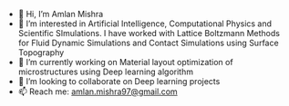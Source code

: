 - 👋 Hi, I’m Amlan Mishra
- 👀 I’m interested in Artificial Intelligence, Computational Physics and Scientific SImulations. I have worked with Lattice Boltzmann Methods for Fluid Dynamic Simulations and Contact Simulations using Surface Topography
- 🌱 I’m currently working on Material layout optimization of microstructures using Deep learning algorithm 
- 💞️ I’m looking to collaborate on Deep learning projects
- 📫 Reach me: amlan.mishra97@gmail.com

<!---
mishramlan/mishramlan is a ✨ special ✨ repository because its `README.md` (this file) appears on your GitHub profile.
You can click the Preview link to take a look at your changes.
--->
